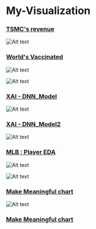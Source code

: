 # My-Visualization

### [TSMC's revenue](https://www.kaggle.com/jeongbinpark/visualization-tsmc-s-revenue)
![Alt text](https://www.kaggleusercontent.com/kf/69039237/eyJhbGciOiJkaXIiLCJlbmMiOiJBMTI4Q0JDLUhTMjU2In0..AThdIhdhwc4g1TUhurup7g.dsLjBwnSmz_20Q0jGFo1BOcydLzW7z0v07_SLOUEHLXTcBuaPipHC-Y16Mwux3ppZ983IcMgQo3lNje1MNMkbT7Fp7Y7RdscXhO69dbrOQ-FiCcaaSYdIEXr6RyKK4dH5J12S4beheWbHVC1oMSCSQRdyvNrOdAaVexxgBnH4dQmoAs1nejKcD1MLzBPI-zc8v6s-zvsw66wXTSX7EYyQcm9En_cq4CQU1sdpPQOSXT9q-N3YAd9vq2DUrHahgAJ_ocVTSM4Z77Dj1yrPqGJcQrGD7-7dq1VaaWIOwnH5NAWsLoKgXQx5y-tXyc6s55SIqnBa_dxi7YN574nJluqljoMtI6Kl_5UAii4M02PoZeiaEEjdCEBKFPxut9pTWGOVFRk-LWgngaPYFirZPU8YcU7nmw7sS5yeKtaeWFjWWVNlXdfhrJTxpidHs7Pd6LUspkEGeS6fg5dC3nr2pAWKJuq9bZday-Qe9G7zZFIKW9hxCIKIJG0u8e8lnRLqrerLBee97CTSDqkTVAUPwtq6ut0yTHB0dcdsaeh36QTjh32a0Lgzs_ktufUCeogD8hdD7Hk0xAJFVdCEKKlVQXXZfHhFCpkc3pOnLwuIu_SevKWonavhHpSNIKERaOPvRn7lHzgGUI1ijcS2y5vXjasTw1aWEn3JB7ejGLpeNbZJ6k.E-bor0FSOAp3K_LOTviONg/__results___files/__results___28_0.png)

### [World's Vaccinated](https://www.kaggle.com/jeongbinpark/world-s-vaccinated)
![Alt text](https://www.kaggleusercontent.com/kf/62803345/eyJhbGciOiJkaXIiLCJlbmMiOiJBMTI4Q0JDLUhTMjU2In0..vImhwqpHUJ3nN3LlcIUAkQ.shY6FoJ_1GzpKpcPC-TuakEJiscsfxxteAdLBJeuIjuTZYAV2SQ-AdIfLjKvUsIkawVnroBPgVf6Es5RVrNUWuSPV5g7WBBMCDjsyp3ZcMkejAC-l4UwlPxsMmeHPx-OxWLr3mGG2MR6821fnM_txYJRkZan9h-LqULt1dWNvBG5N8Mn02uq-cFqgQjYokrUq_8tNYbFXsBZy3bkdww1ox5F19nofkfwnZDFmR5MhLnM2WizopWE_hSik_eHo-I-daAtrrznDuOyvuJMqAK3ChSfOBM0XcbfIVspPKnKM7ZX_H8X9Ks0DVzENrb_DUkxp-c31husuXgQo2BSwHdHfCUSc9o5H5WaMaxBHUrXPxzQjlEgZeZQzfWBSrrNVo5aWKrq40GN6J1az4z3AbN8-VTaXAvF7_PrjSi2l3xpGAvWFS9nh3iZB0MkSbktvYYD6KEY3IMfbaWC4qTN_3bSwLa8Z6q2tNApx3Fv4eSCtuDNkvuHMO-eJwlCgVz8uHlAH35Gs3EfCA8GuhvuQB1NpPAbyFq8aiNEG50OByYB39CP5PFLd4jgudVChh_HUWx09o2Xmawnxxrp56XCoQUuvkex_qwp8cU3OUccfIefftI1C0gkq-GqO5uSj3-qGHl5LK-XVEFtEBtMCWtXza1X0H2sUTliEeHIWRMXSOwUhtM.04QzQPgqAJOnLMI8hn9reg/__results___files/__results___12_0.png)

![Alt text](https://www.kaggleusercontent.com/kf/62803345/eyJhbGciOiJkaXIiLCJlbmMiOiJBMTI4Q0JDLUhTMjU2In0..vImhwqpHUJ3nN3LlcIUAkQ.shY6FoJ_1GzpKpcPC-TuakEJiscsfxxteAdLBJeuIjuTZYAV2SQ-AdIfLjKvUsIkawVnroBPgVf6Es5RVrNUWuSPV5g7WBBMCDjsyp3ZcMkejAC-l4UwlPxsMmeHPx-OxWLr3mGG2MR6821fnM_txYJRkZan9h-LqULt1dWNvBG5N8Mn02uq-cFqgQjYokrUq_8tNYbFXsBZy3bkdww1ox5F19nofkfwnZDFmR5MhLnM2WizopWE_hSik_eHo-I-daAtrrznDuOyvuJMqAK3ChSfOBM0XcbfIVspPKnKM7ZX_H8X9Ks0DVzENrb_DUkxp-c31husuXgQo2BSwHdHfCUSc9o5H5WaMaxBHUrXPxzQjlEgZeZQzfWBSrrNVo5aWKrq40GN6J1az4z3AbN8-VTaXAvF7_PrjSi2l3xpGAvWFS9nh3iZB0MkSbktvYYD6KEY3IMfbaWC4qTN_3bSwLa8Z6q2tNApx3Fv4eSCtuDNkvuHMO-eJwlCgVz8uHlAH35Gs3EfCA8GuhvuQB1NpPAbyFq8aiNEG50OByYB39CP5PFLd4jgudVChh_HUWx09o2Xmawnxxrp56XCoQUuvkex_qwp8cU3OUccfIefftI1C0gkq-GqO5uSj3-qGHl5LK-XVEFtEBtMCWtXza1X0H2sUTliEeHIWRMXSOwUhtM.04QzQPgqAJOnLMI8hn9reg/__results___files/__results___13_0.png)

### [XAI - DNN_Model](https://www.kaggle.com/jeongbinpark/tps-jun-try-visualization-dnn-model2)
![Alt text](https://www.kaggleusercontent.com/kf/67036536/eyJhbGciOiJkaXIiLCJlbmMiOiJBMTI4Q0JDLUhTMjU2In0..OzfnaS_jjHVzO7FBt5z5gA.VUCbrMFWY-CdURR2KWQZ_l_nW-1E5I2PPLe6gDGvm5t_aDYwomEA6n3N5XKvLRhJlSaANUEUE173-6gtWEut459XTNAFzsnEJfEAzOetBPwbOb-SljZCeLCU6ueoUOGpu3LzWHm7aEipF9ASAE_ShXeRConXPdXGaSeU2JjqtGGkSsJM8-OCyNd3eR1GzhhUZj1x-FcKYa5QQPRVS_eSvUqAcCbIt9Akooz16g_DglQ2SWw2qMwpoGDiNmlVQKJD3c7eCETPaYRjcFygdLrdhp13j9-bZuN6dPZui2WOJM-labVdal6shHVSwtINNhKpcnjvIUb1FpFh7FGf2OzxfxxYZMMmznTztyfm_JFj2HRkv7vetTAMqWvZfPTv0LfCcD--O7CVC4qL3d2PzHUGiiPt5ug5FjefL02sMduCFhQSzvhyD3mnT26mmaKeDBedYmeHh2umHKnGleb4JtglQG0921JZf5TeF0Ns9Hlepr1NqQJBHc7QToq_eNjhxM1GuWlYk2jeKXo8VD4vk1qApyVdknqekQi4nqv4rfXEO3Xj4F2R7uFWqmeU7QPjEHwPuL7PD4psy3lDC478xXsp0NvOVBD3zJdyVUIfRi7HjTog97jANOj6ZRPI6VkUGAbAs3QumAUsHrCHMFxL4a-59ytY-lJRXiH_xu53h_Jko_gwwWU4BcFdfOg5G9POiVVt.LmHy1HTjTrOlPH7o3QRX3Q/__results___files/__results___23_0.png)

### [XAI - DNN_Model2](https://www.kaggle.com/jeongbinpark/tps-jul-what-columns-impact-to-the-result)
![Alt text](https://www.kaggleusercontent.com/kf/67849186/eyJhbGciOiJkaXIiLCJlbmMiOiJBMTI4Q0JDLUhTMjU2In0..9gi2aaNWqFVSZDASkVy3BA._IGfYiCpWiZSJUZUIqfLplGXlContW2GBaAVTFDmOMLByTBph4slRbggX48AH8RuqSA32rKfEhFnnBtbGB8Z9r3mWZXIkh-aSOGdB0j64JG0YxXixJyf77hih6-p5GMwdBjZA2oHNSlEoanudgS2e_0q_lAZAqabRxDprAesQ0vv9gES0Wnf1faXl-22I60zvteQIprmvEkW2ZBsztusGraI9FNwopqafc8duDx0E7mzyW_5PP3SZDPmTf92iknz-gEtfk6ZV7YY03knmel0VjhJtprSFIGcPiltQlfdEhHJkI36cDxipkvtl91tfP21KUG8h3gNyKEoHBs8Up84-deiyojysxEY-6KWsqG7pQJMvahXiGLylRo0KoAF23x8c1SzaTyVN6WluZN4smQQakk1pbIzol3W8E9jd7hKh1ecQk-mhe7N74xKk7c2Bgunq7GPdsNjheilV64UrdzBmZ8cUCi-mHbEUGaB3F0aJ53nIPVhJ-JnNNL3ufgLDXrK4KpJZGWGq7zuQeIO3Qk1xwSAdHmAjl3cZIn6P9mpdsj-oLQ9i6aqRvZOBrb2cLtw3UuT3vKqf8-WsZYrC6cHn0TbzLlJXEKjHifAmh5cXykvCY3XojWFsYlu64oTfn7Qx97tE0lCrccnEDKjWDtKu2SkS7_kjSHiKHNCnHqf_accOoc0-msJFJXlbGQuErtx.Kf0hn3JYR3hg6q_PuggfMQ/__results___files/__results___25_0.png)

### [MLB : Player EDA](https://www.kaggle.com/jeongbinpark/mlb-player-eda)
![Alt text](https://www.kaggleusercontent.com/kf/67517022/eyJhbGciOiJkaXIiLCJlbmMiOiJBMTI4Q0JDLUhTMjU2In0..nDTAfUBEKTY-Cov54c32KQ.UNTPqW3cWvqkuMMZhKX7LMKpW55K14-oFILWjEa-Sj_dbCOQAc7Rdp7GzSha4mIf7P9FmVB7DAPN9OsccNfusKkEJ3kQPHFwIyXs7haN2CCDU-WitkDWyRE2yIhOcFou_8cmizjuAhtJ2fJUsV0iomShopVIIn5g7c1EuUt1Q7q5zOqmOBxr7ZwwTRTw_HsT4hM5u8ljx3cqR1818N-HeM9zfdE6K0Fht1LX_XfV0RDRJ80mUEPbhBbF_JyUEtvQ6JEh8L8Nc9ku0c72KJgNe5oB_1yts41YjbpHaZd_JU1x2L3TeUTift2G9Xbx2PRgcNAyR1SsKFjtbemaBusjz-ULyeqe8_ds7x38Ec28E7Kc0opWFLX0sNyuUvdXaCVU0tZc9alkkUN9L8UuQIrFpdh5E9kwmxpw448VHD1hdSc06WeztMsE-fBudhG_Ci4KRawzGoYwLEpy_68UI-0ODnMYrGPl4pLAgH8sl9dnRNiUB93zGpkmirWKzVYsRhSjEdOJ47bpLkPioq2A6DSXNOdDvSr7S5EZZuD8CTfEO8Ae_VdI8Zx9823qzw6Y0mGi0ipXnefcj4wHFVugrKetJEstpVNu5lU0GoyirBSuLOrG16AY8XIe21WiFW2w7_BlLD7nO5RhC3x-roR9Dg0CwSVupmjuhClWCzWAb-OY_tk.mrlrOh4aHY6ZdkpbOJCpJQ/__results___files/__results___32_0.png)

![Alt text](https://www.kaggleusercontent.com/kf/67517022/eyJhbGciOiJkaXIiLCJlbmMiOiJBMTI4Q0JDLUhTMjU2In0..nDTAfUBEKTY-Cov54c32KQ.UNTPqW3cWvqkuMMZhKX7LMKpW55K14-oFILWjEa-Sj_dbCOQAc7Rdp7GzSha4mIf7P9FmVB7DAPN9OsccNfusKkEJ3kQPHFwIyXs7haN2CCDU-WitkDWyRE2yIhOcFou_8cmizjuAhtJ2fJUsV0iomShopVIIn5g7c1EuUt1Q7q5zOqmOBxr7ZwwTRTw_HsT4hM5u8ljx3cqR1818N-HeM9zfdE6K0Fht1LX_XfV0RDRJ80mUEPbhBbF_JyUEtvQ6JEh8L8Nc9ku0c72KJgNe5oB_1yts41YjbpHaZd_JU1x2L3TeUTift2G9Xbx2PRgcNAyR1SsKFjtbemaBusjz-ULyeqe8_ds7x38Ec28E7Kc0opWFLX0sNyuUvdXaCVU0tZc9alkkUN9L8UuQIrFpdh5E9kwmxpw448VHD1hdSc06WeztMsE-fBudhG_Ci4KRawzGoYwLEpy_68UI-0ODnMYrGPl4pLAgH8sl9dnRNiUB93zGpkmirWKzVYsRhSjEdOJ47bpLkPioq2A6DSXNOdDvSr7S5EZZuD8CTfEO8Ae_VdI8Zx9823qzw6Y0mGi0ipXnefcj4wHFVugrKetJEstpVNu5lU0GoyirBSuLOrG16AY8XIe21WiFW2w7_BlLD7nO5RhC3x-roR9Dg0CwSVupmjuhClWCzWAb-OY_tk.mrlrOh4aHY6ZdkpbOJCpJQ/__results___files/__results___28_0.png)

### [Make Meaningful chart](https://www.kaggle.com/jeongbinpark/how-to-make-meaningful-visualization)
![Alt text](https://www.kaggleusercontent.com/kf/65349245/eyJhbGciOiJkaXIiLCJlbmMiOiJBMTI4Q0JDLUhTMjU2In0..md59m9FjILxNWgF-0ROLPw.vvQFyCg8tZ0Vwj5VKGJj_ipM4A-qBcA1uPPiNpLHOQjqj2xYEpLAfbkQGvXpspALnGD4Sz6rIqKpALyAZ_pcFP2Cv9CZg4U_SCmqHXMcAZm_xCJ7wJNo5PLAjUsJYsOwt2PelqwZpZcidWhJvtgLL0ok8gu0ZCo4HyI_oQcSUmRSbdO4pe230DB85l2mml1dbW9iXt6ts1M2RWnz48EzIKfHSO0SzmqI9Uhp10ra04UjbJetRc4m2Ry5FKaFOtrdSCaMg6SCzqBfoBTsZrMG1QOwLZKxCT3DVwHHHjwD8Piv2_LsGyAz97C4y1f8nSKiznWH1Ljxr5Kv_FjMPzNWa3UWKxqgMQM1LlcRzUwl2V_FNEh7gwxE5ICtnrmM4KXW7SikC_z72WUMsQxarNWAG9gKDABW1_C_8NSSw4hxilsOztsn-SAoJx6_LtTFsFCRAvLLIjd_z9GyGyUjiF_H8_dPGlqDqwcuAX6glymR-zkb22DCzxjl6tKRzs5AvsXHivBSCSJFWGGhPcttSBHhG-vHxnYhsTQg6WGY98vowrz_2oOZUTb8Ho_KFBd6Dc7icAZEY-JX1fjYp94dPTjy33UNeSI3YAsZ8_DsmC8-4cCWjhCypzHOSyrsVDk8n4l4z9t9G4PIt4SUnQbTwqIyJCeW0S9fWOhWbGNLSmdnUFs8WsOLNLN59gzN_QFnChFr.dt-omcC-P87JjoIx3WQPMA/__results___files/__results___16_0.png)

### [Make Meaningful chart](https://www.notion.so/Visualization-Seoul-retail-business-3D-1c27365e5e5a4c00a84e6fd216733d5b#ace9e0edd41b474584c1e9b601129700)
